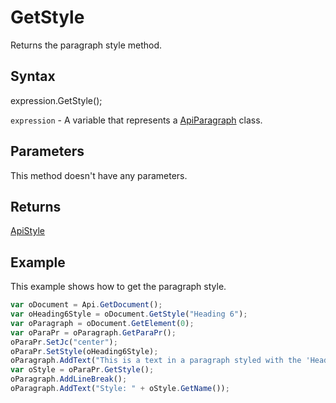 # GetStyle

Returns the paragraph style method.

## Syntax

expression.GetStyle();

`expression` - A variable that represents a [ApiParagraph](../ApiParagraph.md) class.

## Parameters

This method doesn't have any parameters.

## Returns

[ApiStyle](../../ApiStyle/ApiStyle.md)

## Example

This example shows how to get the paragraph style.

```javascript
var oDocument = Api.GetDocument();
var oHeading6Style = oDocument.GetStyle("Heading 6");
var oParagraph = oDocument.GetElement(0);
var oParaPr = oParagraph.GetParaPr();
oParaPr.SetJc("center");
oParaPr.SetStyle(oHeading6Style);
oParagraph.AddText("This is a text in a paragraph styled with the 'Heading 6' style.");
var oStyle = oParaPr.GetStyle();
oParagraph.AddLineBreak();
oParagraph.AddText("Style: " + oStyle.GetName());
```
